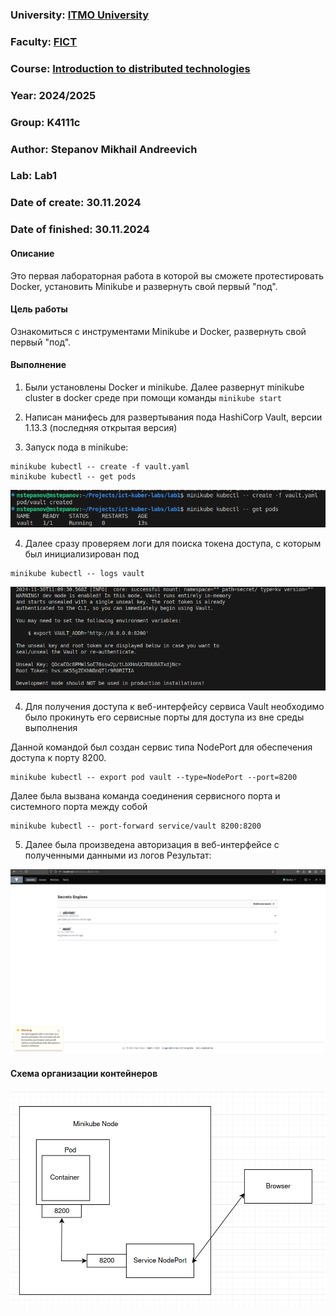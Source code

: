 ### University: [ITMO University](https://itmo.ru/ru/)
### Faculty: [FICT](https://fict.itmo.ru)
### Course: [Introduction to distributed technologies](https://github.com/itmo-ict-faculty/introduction-to-distributed-technologies)
### Year: 2024/2025
### Group: K4111c
### Author: Stepanov Mikhail Andreevich
### Lab: Lab1
### Date of create: 30.11.2024
### Date of finished: 30.11.2024

#### Описание

Это первая лабораторная работа в которой вы сможете протестировать Docker, установить Minikube и развернуть свой первый "под".

#### Цель работы

Ознакомиться с инструментами Minikube и Docker, развернуть свой первый "под".

#### Выполнение

1. Были установлены Docker и minikube. Далее развернут minikube cluster в docker среде при помощи команды `minikube start`

2. Написан манифесь для развертывания пода HashiCorp Vault, версии 1.13.3 (последняя открытая версия)

3. Запуск пода в minikube: 
```shell
minikube kubectl -- create -f vault.yaml
minikube kubectl -- get pods
```

![step1](./images/image-1.png)

4. Далее сразу проверяем логи для поиска токена доступа, с которым был инициализирован под
```shell
minikube kubectl -- logs vault
```

![step2](./images/image-2.png)

4. Для получения доступа к веб-интерфейсу сервиса Vault необходимо было прокинуть его сервисные порты для доступа из вне среды выполнения

Данной командой был создан сервис типа NodePort для обеспечения доступа к порту 8200.
```shell
minikube kubectl -- export pod vault --type=NodePort --port=8200
```
Далее была вызвана команда соединения сервисного порта и системного порта между собой
```shell
minikube kubectl -- port-forward service/vault 8200:8200
```

5. Далее была произведена авторизация в веб-интерфейсе с полученными данными из логов
Результат:

![step3](./images/image-3.png)


####  Схема организации контейнеров
![step4](./images/image-4.png)